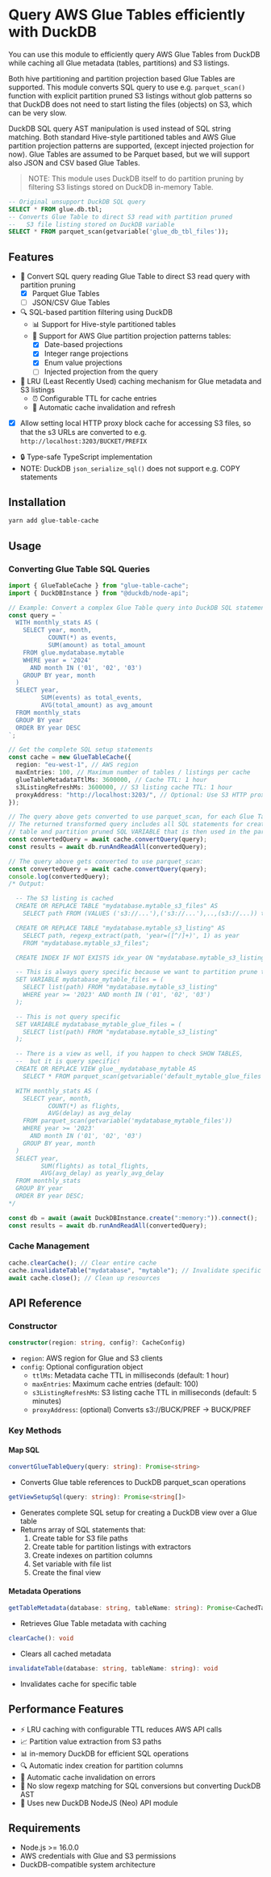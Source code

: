 # Query AWS Glue Tables efficiently with DuckDB

You can use this module to efficiently query AWS Glue Tables from DuckDB while caching all Glue metadata (tables, partitions) and S3 listings.

Both hive partitioning and partition projection based Glue Tables are supported. This module converts SQL query to use e.g. `parquet_scan()` function with explicit partition pruned S3 listings without glob patterns so that DuckDB does not need to start listing the files (objects) on S3, which can be very slow.

DuckDB SQL query AST manipulation is used instead of SQL string matching. Both standard Hive-style partitioned tables and AWS Glue partition projection patterns are supported, (except injected projection for now). Glue Tables are assumed to be Parquet based, but we will support also JSON and CSV based Glue Tables.

> NOTE: This module uses DuckDB itself to do partition pruning by filtering S3 listings stored on DuckDB in-memory Table.

```sql
-- Original unsupport DuckDB SQL query
SELECT * FROM glue.db.tbl;
-- Converts Glue Table to direct S3 read with partition pruned
--   S3 file listing stored on DuckDB variable
SELECT * FROM parquet_scan(getvariable('glue_db_tbl_files'));
```

## Features

- 🚀 Convert SQL query reading Glue Table to direct S3 read query with partition pruning
  - [x] Parquet Glue Tables
  - [ ] JSON/CSV Glue Tables
- 🔍 SQL-based partition filtering using DuckDB
  - 📊 Support for Hive-style partitioned tables
  - 🎯 Support for AWS Glue partition projection patterns tables:
    - [x] Date-based projections
    - [x] Integer range projections
    - [x] Enum value projections
    - [ ] Injected projection from the query
- 🚀 LRU (Least Recently Used) caching mechanism for Glue metadata and S3 listings
  - ⏰ Configurable TTL for cache entries
  - 🔄 Automatic cache invalidation and refresh
- [x] Allow setting local HTTP proxy block cache for accessing S3 files, so that the s3 URLs are converted to e.g. `http://localhost:3203/BUCKET/PREFIX`
- 🔒 Type-safe TypeScript implementation
- NOTE: DuckDB `json_serialize_sql()` does not support e.g. COPY statements

## Installation

```bash
yarn add glue-table-cache
```

## Usage

### Converting Glue Table SQL Queries

```typescript
import { GlueTableCache } from "glue-table-cache";
import { DuckDBInstance } from "@duckdb/node-api";

// Example: Convert a complex Glue Table query into DuckDB SQL statements
const query = `
  WITH monthly_stats AS (
    SELECT year, month, 
           COUNT(*) as events,
           SUM(amount) as total_amount
    FROM glue.mydatabase.mytable
    WHERE year = '2024' 
      AND month IN ('01', '02', '03')
    GROUP BY year, month
  )
  SELECT year, 
         SUM(events) as total_events,
         AVG(total_amount) as avg_amount
  FROM monthly_stats
  GROUP BY year
  ORDER BY year DESC
`;

// Get the complete SQL setup statements
const cache = new GlueTableCache({
  region: "eu-west-1", // AWS region
  maxEntries: 100, // Maximum number of tables / listings per cache
  glueTableMetadataTtlMs: 3600000, // Cache TTL: 1 hour
  s3ListingRefreshMs: 3600000, // S3 listing cache TTL: 1 hour
  proxyAddress: "http://localhost:3203/", // Optional: Use S3 HTTP proxy cache: s3://... => http://localhost:3203/...
});

// The query above gets converted to use parquet_scan, for each Glue Table reference.
// The returned transformed query includes all SQL statements for creating S3 listing
// table and partition pruned SQL VARIABLE that is then used in the parquet scan.
const convertedQuery = await cache.convertQuery(query);
const results = await db.runAndReadAll(convertedQuery);

// The query above gets converted to use parquet_scan:
const convertedQuery = await cache.convertQuery(query);
console.log(convertedQuery);
/* Output:

  -- The S3 listing is cached
  CREATE OR REPLACE TABLE "mydatabase.mytable_s3_files" AS 
    SELECT path FROM (VALUES ('s3://...'),('s3://...'),..,(s3://...)) t(path);

  CREATE OR REPLACE TABLE "mydatabase.mytable_s3_listing" AS 
    SELECT path, regexp_extract(path, 'year=([^/]+)', 1) as year 
    FROM "mydatabase.mytable_s3_files";

  CREATE INDEX IF NOT EXISTS idx_year ON "mydatabase.mytable_s3_listing" (year);

  -- This is always query specific because we want to partition prune the files
  SET VARIABLE mydatabase_mytable_files = (
    SELECT list(path) FROM "mydatabase.mytable_s3_listing" 
    WHERE year >= '2023' AND month IN ('01', '02', '03')
  );

  -- This is not query specific
  SET VARIABLE mydatabase_mytable_glue_files = (
    SELECT list(path) FROM "mydatabase.mytable_s3_listing"
  );

  -- There is a view as well, if you happen to check SHOW TABLES, 
  --  but it is query specific!
  CREATE OR REPLACE VIEW glue__mydatabase_mytable AS 
    SELECT * FROM parquet_scan(getvariable('default_mytable_glue_files'));

  WITH monthly_stats AS (
    SELECT year, month,
           COUNT(*) as flights,
           AVG(delay) as avg_delay
    FROM parquet_scan(getvariable('mydatabase_mytable_files'))
    WHERE year >= '2023'
      AND month IN ('01', '02', '03')
    GROUP BY year, month
  )
  SELECT year,
         SUM(flights) as total_flights,
         AVG(avg_delay) as yearly_avg_delay
  FROM monthly_stats
  GROUP BY year
  ORDER BY year DESC;
*/

const db = await (await DuckDBInstance.create(":memory:")).connect();
const results = await db.runAndReadAll(convertedQuery);
```

### Cache Management

```typescript
cache.clearCache(); // Clear entire cache
cache.invalidateTable("mydatabase", "mytable"); // Invalidate specific table
await cache.close(); // Clean up resources
```

## API Reference

### Constructor

```typescript
constructor(region: string, config?: CacheConfig)
```

- `region`: AWS region for Glue and S3 clients
- `config`: Optional configuration object
  - `ttlMs`: Metadata cache TTL in milliseconds (default: 1 hour)
  - `maxEntries`: Maximum cache entries (default: 100)
  - `s3ListingRefreshMs`: S3 listing cache TTL in milliseconds (default: 5 minutes)
  - `proxyAddress`: (optional) Converts s3://BUCK/PREF -> <proxyAddress>BUCK/PREF

### Key Methods

#### Map SQL

```typescript
convertGlueTableQuery(query: string): Promise<string>
```

- Converts Glue table references to DuckDB parquet_scan operations

```typescript
getViewSetupSql(query: string): Promise<string[]>
```

- Generates complete SQL setup for creating a DuckDB view over a Glue table
- Returns array of SQL statements that:
  1. Create table for S3 file paths
  2. Create table for partition listings with extractors
  3. Create indexes on partition columns
  4. Set variable with file list
  5. Create the final view

#### Metadata Operations

```typescript
getTableMetadata(database: string, tableName: string): Promise<CachedTableMetadata>
```

- Retrieves Glue Table metadata with caching

```typescript
clearCache(): void
```

- Clears all cached metadata

```typescript
invalidateTable(database: string, tableName: string): void
```

- Invalidates cache for specific table

## Performance Features

- ⚡️ LRU caching with configurable TTL reduces AWS API calls
- 📈 Partition value extraction from S3 paths
- 📊 in-memory DuckDB for efficient SQL operations
- 🔍 Automatic index creation for partition columns
- 🔄 Automatic cache invalidation on errors
- 🚀 No slow regexp matching for SQL conversions but converting DuckDB AST
- 🚀 Uses new DuckDB NodeJS (Neo) API module

## Requirements

- Node.js >= 16.0.0
- AWS credentials with Glue and S3 permissions
- DuckDB-compatible system architecture
